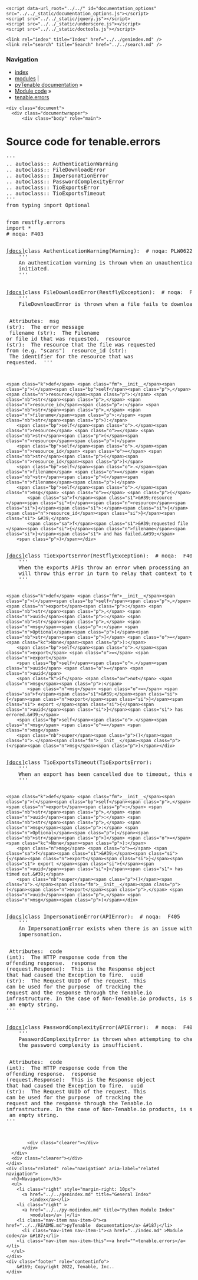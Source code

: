 
<!DOCTYPE html>

<html lang="en">
  <head>
    <meta charset="utf-8" />
    <meta name="viewport" content="width=device-width, initial-scale=1.0" />
    <title>tenable.errors &#8212; pyTenable  documentation</title>
    <link rel="stylesheet" type="text/css" href="../../_static/pygments.css" />
    <link rel="stylesheet" type="text/css" href="../../_static/classic.css" />
    <link rel="stylesheet" type="text/css" href="../../_static/custom.css" />
    
    <script data-url_root="../../" id="documentation_options" src="../../_static/documentation_options.js"></script>
    <script src="../../_static/jquery.js"></script>
    <script src="../../_static/underscore.js"></script>
    <script src="../../_static/doctools.js"></script>
    
    <link rel="index" title="Index" href="../../genindex.md" />
    <link rel="search" title="Search" href="../../search.md" /> 
  </head><body>
    <div class="related" role="navigation" aria-label="related navigation">
      <h3>Navigation</h3>
      <ul>
        <li class="right" style="margin-right: 10px">
          <a href="../../genindex.md" title="General Index"
             accesskey="I">index</a></li>
        <li class="right" >
          <a href="../../py-modindex.md" title="Python Module Index"
             >modules</a> |</li>
        <li class="nav-item nav-item-0"><a href="../../README.md">pyTenable  documentation</a> &#187;</li>
          <li class="nav-item nav-item-1"><a href="../index.md" accesskey="U">Module code</a> &#187;</li>
        <li class="nav-item nav-item-this"><a href="">tenable.errors</a></li> 
      </ul>
    </div>  

    <div class="document">
      <div class="documentwrapper">
          <div class="body" role="main">
            
  <h1>Source code for tenable.errors</h1><div class="highlight"><pre>
<span></span><span class="sd">&#39;&#39;&#39;</span>
<span class="sd">.. autoclass:: AuthenticationWarning</span>
<span class="sd">.. autoclass:: FileDownloadError</span>
<span class="sd">.. autoclass:: ImpersonationError</span>
<span class="sd">.. autoclass:: PasswordComplexityError</span>
<span class="sd">.. autoclass:: TioExportsError</span>
<span class="sd">.. autoclass:: TioExportsTimeout</span>
<span class="sd">&#39;&#39;&#39;</span>
<span class="kn">from</span> <span class="nn">typing</span> <span class="kn">import</span> <span class="n">Optional</span>

<span class="kn">from</span> <span class="nn">restfly.errors</span> <span class="kn">import</span> <span class="o">*</span>  <span class="c1"># noqa:  F403</span>


<div class="viewcode-block" id="AuthenticationWarning"><a class="viewcode-back" href="../../README.md#tenable.errors.AuthenticationWarning">[docs]</a><span class="k">class</span> <span class="nc">AuthenticationWarning</span><span class="p">(</span><span class="ne">Warning</span><span class="p">):</span>  <span class="c1"># noqa: PLW0622</span>
    <span class="sd">&#39;&#39;&#39;</span>
<span class="sd">    An authentication warning is thrown when an unauthenticated API session is</span>
<span class="sd">    initiated.</span>
<span class="sd">    &#39;&#39;&#39;</span></div>


<div class="viewcode-block" id="FileDownloadError"><a class="viewcode-back" href="../../README.md#tenable.errors.FileDownloadError">[docs]</a><span class="k">class</span> <span class="nc">FileDownloadError</span><span class="p">(</span><span class="n">RestflyException</span><span class="p">):</span>  <span class="c1"># noqa:  F405</span>
    <span class="sd">&#39;&#39;&#39;</span>
<span class="sd">    FileDownloadError is thrown when a file fails to download.</span>

<span class="sd">    Attributes:</span>
<span class="sd">        msg (str):</span>
<span class="sd">            The error message</span>
<span class="sd">        filename (str):</span>
<span class="sd">            The Filename or file id that was requested.</span>
<span class="sd">        resource (str):</span>
<span class="sd">            The resource that the file was requested from (e.g. &quot;scans&quot;)</span>
<span class="sd">        resource_id (str):</span>
<span class="sd">            The identifier for the resource that was requested.</span>
<span class="sd">    &#39;&#39;&#39;</span>

    <span class="k">def</span> <span class="fm">__init__</span><span class="p">(</span><span class="bp">self</span><span class="p">,</span> <span class="n">resource</span><span class="p">:</span> <span class="nb">str</span><span class="p">,</span> <span class="n">resource_id</span><span class="p">:</span> <span class="nb">str</span><span class="p">,</span> <span class="n">filename</span><span class="p">:</span> <span class="nb">str</span><span class="p">):</span>
        <span class="bp">self</span><span class="o">.</span><span class="n">resource</span> <span class="o">=</span> <span class="nb">str</span><span class="p">(</span><span class="n">resource</span><span class="p">)</span>
        <span class="bp">self</span><span class="o">.</span><span class="n">resource_id</span> <span class="o">=</span> <span class="nb">str</span><span class="p">(</span><span class="n">resource_id</span><span class="p">)</span>
        <span class="bp">self</span><span class="o">.</span><span class="n">filename</span> <span class="o">=</span> <span class="nb">str</span><span class="p">(</span><span class="n">filename</span><span class="p">)</span>
        <span class="bp">self</span><span class="o">.</span><span class="n">msg</span> <span class="o">=</span> <span class="p">(</span>
            <span class="sa">f</span><span class="s1">&#39;resource </span><span class="si">{</span><span class="n">resource</span><span class="si">}</span><span class="s1">:</span><span class="si">{</span><span class="n">resource_id</span><span class="si">}</span><span class="s1"> &#39;</span>
            <span class="sa">f</span><span class="s1">&#39;requested file </span><span class="si">{</span><span class="n">filename</span><span class="si">}</span><span class="s1"> and has failed.&#39;</span>
        <span class="p">)</span></div>


<div class="viewcode-block" id="TioExportsError"><a class="viewcode-back" href="../../README.md#tenable.errors.TioExportsError">[docs]</a><span class="k">class</span> <span class="nc">TioExportsError</span><span class="p">(</span><span class="n">RestflyException</span><span class="p">):</span>  <span class="c1"># noqa:  F405</span>
    <span class="sd">&#39;&#39;&#39;</span>
<span class="sd">    When the exports APIs throw an error when processing an export, pyTenable</span>
<span class="sd">    will throw this error in turn to relay that context to the user.</span>
<span class="sd">    &#39;&#39;&#39;</span>

    <span class="k">def</span> <span class="fm">__init__</span><span class="p">(</span><span class="bp">self</span><span class="p">,</span> <span class="n">export</span><span class="p">:</span> <span class="nb">str</span><span class="p">,</span> <span class="n">uuid</span><span class="p">:</span> <span class="nb">str</span><span class="p">,</span> <span class="n">msg</span><span class="p">:</span> <span class="n">Optional</span><span class="p">[</span><span class="nb">str</span><span class="p">]</span> <span class="o">=</span> <span class="kc">None</span><span class="p">):</span>
        <span class="bp">self</span><span class="o">.</span><span class="n">export</span> <span class="o">=</span> <span class="n">export</span>
        <span class="bp">self</span><span class="o">.</span><span class="n">uuid</span> <span class="o">=</span> <span class="n">uuid</span>
        <span class="k">if</span> <span class="ow">not</span> <span class="n">msg</span><span class="p">:</span>
            <span class="n">msg</span> <span class="o">=</span> <span class="sa">f</span><span class="s1">&#39;</span><span class="si">{</span><span class="n">export</span><span class="si">}</span><span class="s1"> export </span><span class="si">{</span><span class="n">uuid</span><span class="si">}</span><span class="s1"> has errored.&#39;</span>
        <span class="bp">self</span><span class="o">.</span><span class="n">msg</span> <span class="o">=</span> <span class="n">msg</span>
        <span class="nb">super</span><span class="p">()</span><span class="o">.</span><span class="fm">__init__</span><span class="p">(</span><span class="n">msg</span><span class="p">)</span></div>


<div class="viewcode-block" id="TioExportsTimeout"><a class="viewcode-back" href="../../README.md#tenable.errors.TioExportsTimeout">[docs]</a><span class="k">class</span> <span class="nc">TioExportsTimeout</span><span class="p">(</span><span class="n">TioExportsError</span><span class="p">):</span>
    <span class="sd">&#39;&#39;&#39;</span>
<span class="sd">    When an export has been cancelled due to timeout, this error is thrown.</span>
<span class="sd">    &#39;&#39;&#39;</span>

    <span class="k">def</span> <span class="fm">__init__</span><span class="p">(</span><span class="bp">self</span><span class="p">,</span> <span class="n">export</span><span class="p">:</span> <span class="nb">str</span><span class="p">,</span> <span class="n">uuid</span><span class="p">:</span> <span class="nb">str</span><span class="p">,</span> <span class="n">msg</span><span class="p">:</span> <span class="n">Optional</span><span class="p">[</span><span class="nb">str</span><span class="p">]</span> <span class="o">=</span> <span class="kc">None</span><span class="p">):</span>
        <span class="n">msg</span> <span class="o">=</span> <span class="sa">f</span><span class="s1">&#39;</span><span class="si">{</span><span class="n">export</span><span class="si">}</span><span class="s1"> export </span><span class="si">{</span><span class="n">uuid</span><span class="si">}</span><span class="s1"> has timed out.&#39;</span>
        <span class="nb">super</span><span class="p">()</span><span class="o">.</span><span class="fm">__init__</span><span class="p">(</span><span class="n">export</span><span class="p">,</span> <span class="n">uuid</span><span class="p">,</span> <span class="n">msg</span><span class="p">)</span></div>


<div class="viewcode-block" id="ImpersonationError"><a class="viewcode-back" href="../../README.md#tenable.errors.ImpersonationError">[docs]</a><span class="k">class</span> <span class="nc">ImpersonationError</span><span class="p">(</span><span class="n">APIError</span><span class="p">):</span>  <span class="c1"># noqa:  F405</span>
    <span class="sd">&#39;&#39;&#39;</span>
<span class="sd">    An ImpersonationError exists when there is an issue with user</span>
<span class="sd">    impersonation.</span>

<span class="sd">    Attributes:</span>
<span class="sd">        code (int):</span>
<span class="sd">            The HTTP response code from the offending response.</span>
<span class="sd">        response (request.Response):</span>
<span class="sd">            This is the Response object that had caused the Exception to fire.</span>
<span class="sd">        uuid (str):</span>
<span class="sd">            The Request UUID of the request.  This can be used for the purpose</span>
<span class="sd">            of tracking the request and the response through the Tenable.io</span>
<span class="sd">            infrastructure.  In the case of Non-Tenable.io products, is simply</span>
<span class="sd">            an empty string.</span>
<span class="sd">    &#39;&#39;&#39;</span></div>


<div class="viewcode-block" id="PasswordComplexityError"><a class="viewcode-back" href="../../README.md#tenable.errors.PasswordComplexityError">[docs]</a><span class="k">class</span> <span class="nc">PasswordComplexityError</span><span class="p">(</span><span class="n">APIError</span><span class="p">):</span>  <span class="c1"># noqa:  F405</span>
    <span class="sd">&#39;&#39;&#39;</span>
<span class="sd">    PasswordComplexityError is thrown when attempting to change a password and</span>
<span class="sd">    the password complexity is insufficient.</span>

<span class="sd">    Attributes:</span>
<span class="sd">        code (int):</span>
<span class="sd">            The HTTP response code from the offending response.</span>
<span class="sd">        response (request.Response):</span>
<span class="sd">            This is the Response object that had caused the Exception to fire.</span>
<span class="sd">        uuid (str):</span>
<span class="sd">            The Request UUID of the request.  This can be used for the purpose</span>
<span class="sd">            of tracking the request and the response through the Tenable.io</span>
<span class="sd">            infrastructure.  In the case of Non-Tenable.io products, is simply</span>
<span class="sd">            an empty string.</span>
<span class="sd">    &#39;&#39;&#39;</span></div>
</pre></div>

            <div class="clearer"></div>
          </div>
      </div>
      <div class="clearer"></div>
    </div>
    <div class="related" role="navigation" aria-label="related navigation">
      <h3>Navigation</h3>
      <ul>
        <li class="right" style="margin-right: 10px">
          <a href="../../genindex.md" title="General Index"
             >index</a></li>
        <li class="right" >
          <a href="../../py-modindex.md" title="Python Module Index"
             >modules</a> |</li>
        <li class="nav-item nav-item-0"><a href="../../README.md">pyTenable  documentation</a> &#187;</li>
          <li class="nav-item nav-item-1"><a href="../index.md" >Module code</a> &#187;</li>
        <li class="nav-item nav-item-this"><a href="">tenable.errors</a></li> 
      </ul>
    </div>
    <div class="footer" role="contentinfo">
        &#169; Copyright 2022, Tenable, Inc..
    </div>
  </body>
</html>